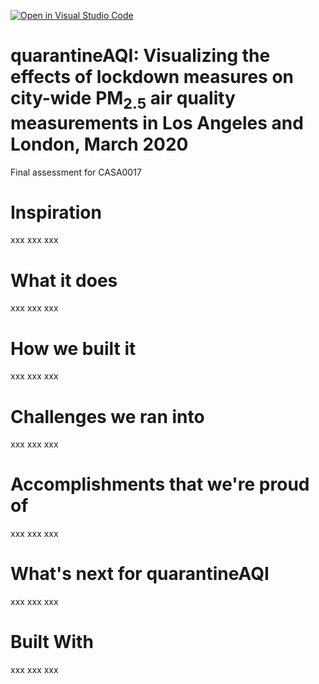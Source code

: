 [![Open in Visual Studio Code](https://classroom.github.com/assets/open-in-vscode-c66648af7eb3fe8bc4f294546bfd86ef473780cde1dea487d3c4ff354943c9ae.svg)](https://classroom.github.com/online_ide?assignment_repo_id=8802571&assignment_repo_type=AssignmentRepo)
# quarantineAQI: Visualizing the effects of lockdown measures on city-wide PM<sub>2.5</sub> air quality measurements in Los Angeles and London, March 2020
Final assessment for CASA0017

# Inspiration
xxx
xxx
xxx

# What it does
xxx
xxx
xxx

# How we built it
xxx
xxx
xxx

# Challenges we ran into
xxx
xxx
xxx

# Accomplishments that we're proud of
xxx
xxx
xxx

# What's next for quarantineAQI
xxx
xxx
xxx

# Built With
xxx
xxx
xxx
